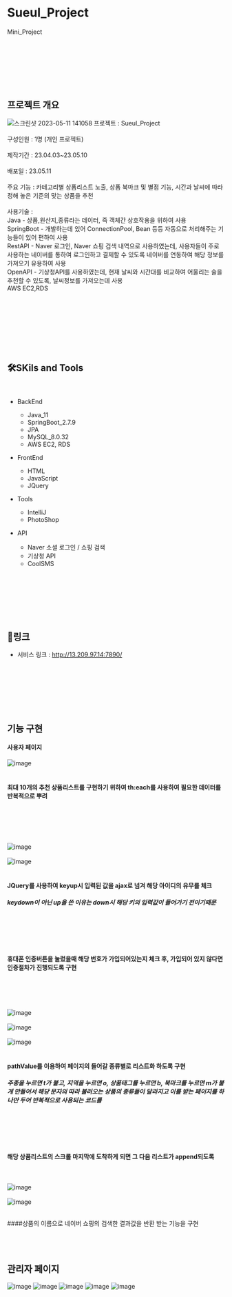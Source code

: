 # Sueul_Project
Mini_Project

<br>
<br>
<br>
<br>
<br>
<br>

## 프로젝트 개요
![스크린샷 2023-05-11 141058](https://github.com/jihun-ann/sueulProject/assets/118144876/29649c20-c584-4445-8a6c-4ee54884512c)
  프로젝트 : Sueul_Project<br><br>
  구성인원 : 1명 (개인 프로젝트)<br><br>
  제작기간 : 23.04.03~23.05.10<br><br>
  배포일 : 23.05.11<br><br>
  주요 기능 : 카테고리별 상품리스트 노출, 상품 북마크 및 별점 기능, 시간과 날씨에 따라 정해 놓은 기준의 맞는 상품을 추천<br><br>
  사용기술 : <br>
  Java - 상품,원산지,종류라는 데이터, 즉 객체간 상호작용을 위하여 사용<br>
  SpringBoot - 개발하는데 있어 ConnectionPool, Bean 등등 자동으로 처리해주는 기능들이 있어 편하여 사용<br>
  RestAPI - Naver 로그인, Naver 쇼핑 검색 내역으로 사용하였는데, 사용자들이 주로 사용하는 네이버를 통하여 로그인하고 결제할 수 있도록 네이버를 연동하여 해당 정보를 가져오기 유용하여 사용<br>
  OpenAPI - 기상청API를 사용하였는데, 현재 날씨와 시간대를 비교하여 어울리는 술을 추천할 수 있도록, 날씨정보를 가져오는데 사용<br>
  AWS EC2,RDS<br><br>



 
<br>
<br>
<br>
<br>
<br>
<br>

## 🛠️SKils and Tools

<br>

* BackEnd
  * Java_11
  * SpringBoot_2.7.9
  * JPA
  * MySQL_8.0.32
  * AWS EC2, RDS

* FrontEnd
  * HTML
  * JavaScript
  * JQuery

* Tools
  * IntelliJ
  * PhotoShop

* API
  * Naver 소셜 로그인 / 쇼핑 검색
  * 기상청 API
  * CoolSMS

<br>
<br>
<br>
<br>
<br>
<br>

  ## 🔗링크
  -	서비스 링크 : http://13.209.97.14:7890/

<br>
<br>
<br>
<br>
<br>
<br>

## 기능 구현
#### 사용자 페이지
![image](https://github.com/jihun-ann/sueulProject/assets/118144876/1f55ad6f-aafc-40e0-8a26-f54068c195a0)
<br><br>
#### 최대 10개의 추천 상품리스트를 구현하기 위하여 th:each를 사용하여 필요한 데이터를 반복적으로 뿌려
<br><br><br><br>

![image](https://github.com/jihun-ann/sueulProject/assets/118144876/7496c92c-867b-4638-b161-05935617a5fd)
<br><br>
![image](https://github.com/jihun-ann/sueulProject/assets/118144876/4373957b-1d49-47ac-8634-a3e68812a1c6)
<br><br>

#### JQuery를 사용하여 keyup시 입력된 값을 ajax로 넘겨 해당 아이디의 유무를 체크
##### keydown이 아닌 up을 쓴 이유는 down시 해당 키의 입력값이 들어가기 전이기때문
<br><br><br><br>
#### 휴대폰 인증버튼을 눌렀을때 해당 번호가 가입되어있는지 체크 후, 가입되어 있지 않다면 인증절차가 진행되도록 구현

<br><br><br><br>
![image](https://github.com/jihun-ann/sueulProject/assets/118144876/1d7bbd9e-d2d5-49b6-93c6-93d33217a128)
<br><br>
![image](https://github.com/jihun-ann/sueulProject/assets/118144876/33ba8827-d73c-4ba7-84e8-3841816ca68a)
<br><br>
![image](https://github.com/jihun-ann/sueulProject/assets/118144876/db1b3ce8-7c35-4817-aa76-7e0c56f1b0fd)
<br><br>
#### pathValue를 이용하여 페이지의 들어갈 종류별로 리스트화 하도록 구현
##### 주종을 누르면 t가 붙고, 지역을 누르면 o, 상품태그를 누르면 b, 북마크를 누르면 m가 붙게 만들어서 해당 문자의 따라 불러오는 상품의 종류들이 달라지고 이를 받는 페이지를 하나만 두어 반복적으로 사용되는 코드를 
<br><br>
<br><br>

#### 해당 상품리스트의 스크롤 마지막에 도착하게 되면 그 다음 리스트가 append되도록 
<br><br>
![image](https://github.com/jihun-ann/sueulProject/assets/118144876/71bc75f0-8027-42d7-aa6e-2e772a026c9d)
<br><br>
![image](https://github.com/jihun-ann/sueulProject/assets/118144876/652c71a9-4b42-4ad5-8010-75b72eaaaf5c)
<br><br>

####상품의 이름으로 네이버 쇼핑의 검색한 결과값을 반환 받는 기능을 구현
<br><br>
<br><br>

## 관리자 페이지
![image](https://github.com/jihun-ann/sueulProject/assets/118144876/ddc0c499-8942-42ae-8570-cc02690627a7)
![image](https://github.com/jihun-ann/sueulProject/assets/118144876/deee7702-d652-4fba-b1c4-5ebda8271a4d)
![image](https://github.com/jihun-ann/sueulProject/assets/118144876/367a94f0-205b-48a4-88bd-c359a8295281)
![image](https://github.com/jihun-ann/sueulProject/assets/118144876/8f219b4b-ab88-46ab-b5a8-6e3eab88648b)
![image](https://github.com/jihun-ann/sueulProject/assets/118144876/7919c8b2-a3cf-43b0-92aa-da3e34a34102)
